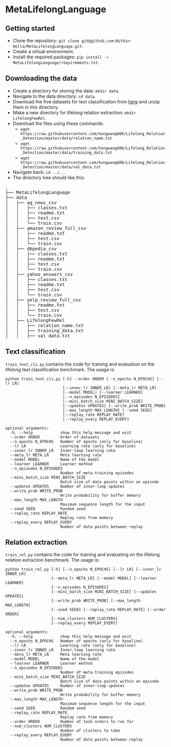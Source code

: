 # MetaLifelongLanguage

## Getting started

- Clone the repository: `git clone git@github.com:Nithin-Holla/MetaLifelongLanguage.git`.
- Create a virtual environment.
- Install the required packages: `pip install -r MetaLifelongLanguage/requirements.txt`.

## Downloading the data

- Create a directory for storing the data: `mkdir data`.
- Navigate to the data directory: `cd data`.
- Download the five datasets for text classification from [here](https://tinyurl.com/y89zdadp) and unzip them in this directory.
- Make a new directory for lifelong relation extraction: `mkdir LifelongFewRel`.
- Download the files using these commands:
    - `wget https://raw.githubusercontent.com/hongwang600/Lifelong_Relation_Detection/master/data/relation_name.txt`
    - `wget https://raw.githubusercontent.com/hongwang600/Lifelong_Relation_Detection/master/data/training_data.txt`
    - `wget https://raw.githubusercontent.com/hongwang600/Lifelong_Relation_Detection/master/data/val_data.txt`
- Navigate back: `cd ../..`.
- The directory tree should like this:
<pre>
.
├── MetaLifelongLanguage
├── data
│   ├── ag_news_csv
│   │   ├── classes.txt
│   │   ├── readme.txt
│   │   ├── test.csv
│   │   └── train.csv
│   ├── amazon_review_full_csv
│   │   ├── readme.txt
│   │   ├── test.csv
│   │   └── train.csv
│   ├── dbpedia_csv
│   │   ├── classes.txt
│   │   ├── readme.txt
│   │   ├── test.csv
│   │   └── train.csv
│   ├── yahoo_answers_csv
│   │   ├── classes.txt
│   │   ├── readme.txt
│   │   ├── test.csv
│   │   └── train.csv
│   ├── yelp_review_full_csv
│   │   ├── readme.txt
│   │   ├── test.csv
│   │   └── train.csv
│   ├── LifelongFewRel
│   │   ├── relation_name.txt
│   │   ├── training_data.txt
│   │   ├── val_data.txt
</pre>


## Text classification

`train_text_cls.py` contains the code for training and evaluation on the lifelong text classification benchmark. The usage is:
```
python train_text_cls.py [-h] --order ORDER [--n_epochs N_EPOCHS] [--lr LR]
                         [--inner_lr INNER_LR] [--meta_lr META_LR]
                         [--model MODEL] [--learner LEARNER]
                         [--n_episodes N_EPISODES]
                         [--mini_batch_size MINI_BATCH_SIZE]
                         [--updates UPDATES] [--write_prob WRITE_PROB]
                         [--max_length MAX_LENGTH] [--seed SEED]
                         [--replay_rate REPLAY_RATE]
                         [--replay_every REPLAY_EVERY]

optional arguments:
  -h, --help            show this help message and exit
  --order ORDER         Order of datasets
  --n_epochs N_EPOCHS   Number of epochs (only for baseline)
  --lr LR               Learning rate (only for baseline)
  --inner_lr INNER_LR   Inner-loop learning rate
  --meta_lr META_LR     Meta learning rate
  --model MODEL         Name of the model
  --learner LEARNER     Learner method
  --n_episodes N_EPISODES
                        Number of meta-training episodes
  --mini_batch_size MINI_BATCH_SIZE
                        Batch size of data points within an episode
  --updates UPDATES     Number of inner-loop updates
  --write_prob WRITE_PROB
                        Write probability for buffer memory
  --max_length MAX_LENGTH
                        Maximum sequence length for the input
  --seed SEED           Random seed
  --replay_rate REPLAY_RATE
                        Replay rate from memory
  --replay_every REPLAY_EVERY
                        Number of data points between replay
```

## Relation extraction

`train_rel.py` contains the code for training and evaluating on the lifelong relation extraction benchmark. The usage is:
```
python train_rel.py [-h] [--n_epochs N_EPOCHS] [--lr LR] [--inner_lr INNER_LR]
                    [--meta_lr META_LR] [--model MODEL] [--learner LEARNER]
                    [--n_episodes N_EPISODES]
                    [--mini_batch_size MINI_BATCH_SIZE] [--updates UPDATES]
                    [--write_prob WRITE_PROB] [--max_length MAX_LENGTH]
                    [--seed SEED] [--replay_rate REPLAY_RATE] [--order ORDER]
                    [--num_clusters NUM_CLUSTERS]
                    [--replay_every REPLAY_EVERY]

optional arguments:
  -h, --help            show this help message and exit
  --n_epochs N_EPOCHS   Number of epochs (only for baseline)
  --lr LR               Learning rate (only for baseline)
  --inner_lr INNER_LR   Inner-loop learning rate
  --meta_lr META_LR     Meta learning rate
  --model MODEL         Name of the model
  --learner LEARNER     Learner method
  --n_episodes N_EPISODES
                        Number of meta-training episodes
  --mini_batch_size MINI_BATCH_SIZE
                        Batch size of data points within an episode
  --updates UPDATES     Number of inner-loop updates
  --write_prob WRITE_PROB
                        Write probability for buffer memory
  --max_length MAX_LENGTH
                        Maximum sequence length for the input
  --seed SEED           Random seed
  --replay_rate REPLAY_RATE
                        Replay rate from memory
  --order ORDER         Number of task orders to run for
  --num_clusters NUM_CLUSTERS
                        Number of clusters to take
  --replay_every REPLAY_EVERY
                        Number of data points between replay
```
